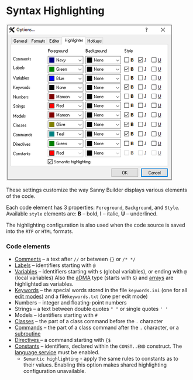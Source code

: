 # Syntax Highlighting

![](../.gitbook/assets/highlighting-en.png)

These settings customize the way Sanny Builder displays various elements of the code. 

Each code element has 3 properties: `Foreground`, `Background`, and `Style`.   
Available `style` elements are: **B** – bold, **I** – italic, **U** – underlined.

The highlighting configuration is also used when the code source is saved into the `RTF` or `HTML` formats.

### Code elements

* [Comments](../features.md#commenting-code) – a text after `//` or between `{}` or `/* */`
* [Labels](../coding/data-types.md) – identifiers starting with `@`
* [Variables](../coding/variables.md) – identifiers starting with `$` \(global variables\), or ending with `@` \(local variables\) Also the [aDMA](../coding/data-types.md) type \(starts with `&`\) and [arrays](../coding/arrays.md) are highlighted as variables.
* [Keywords](../coding/keywords.md) – the special words stored in the file `keywords.ini` \(one for all [edit modes](../edit-modes/)\) and a file`keywords.txt` \(one per edit mode\)
* Numbers – integer and floating-point numbers
* Strings – a text between double quotes `" "` or single quotes `' '`
* Models – identifiers starting with `#`
* [Classes](../coding/classes.md) – the part of a class command before the `.` character
* [Commands](../coding/classes.md) – the part of a class command after the `.` character, or a [subroutine](../coding/data-types.md#labels)
* [Directives ](../coding/directives.md)– a command starting with `{$`
* [Constants](../coding/constants.md) – identifiers, declared within the `CONST..END` construct. The [language service](../language-service.md) must be enabled.
  * `Semantic highlighting` - apply the same rules to constants as to their values. Enabling this option makes shared highlighting configuration unavailable.

